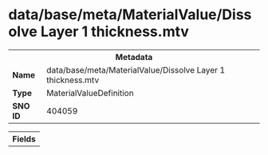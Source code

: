 <h1>data/base/meta/MaterialValue/Dissolve Layer 1 thickness.mtv</h1><table><tr><th colspan="100%">Metadata</th></tr><tr><td><b>Name</b></td><td>data/base/meta/MaterialValue/Dissolve Layer 1 thickness.mtv</td></tr><tr><td><b>Type</b></td><td>MaterialValueDefinition</td></tr><tr><td><b>SNO ID</b></td><td>404059</td></tr></table>

<table><tr><th colspan="100%">Fields</th></tr></table>

